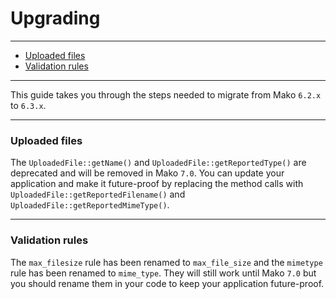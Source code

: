 # Upgrading

--------------------------------------------------------

* [Uploaded files](#uploaded_files)
* [Validation rules](#validation_rules)

--------------------------------------------------------

This guide takes you through the steps needed to migrate from Mako `6.2.x` to `6.3.x`.

--------------------------------------------------------

<a id="uploaded_files"></a>

### Uploaded files

The `UploadedFile::getName()` and `UploadedFile::getReportedType()` are deprecated and will be removed in Mako `7.0`. You can update your application and make it future-proof by replacing the method calls with `UploadedFile::getReportedFilename()` and `UploadedFile::getReportedMimeType()`.

--------------------------------------------------------

<a id="validation_rules"></a>

### Validation rules

The `max_filesize` rule has been renamed to `max_file_size` and the `mimetype` rule has been renamed to `mime_type`. They will still work until Mako `7.0` but you should rename them in your code to keep your application future-proof.